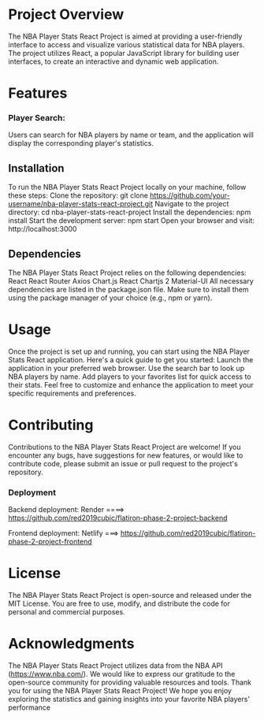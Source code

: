 # Project Overview
The NBA Player Stats React Project is aimed at providing a user-friendly interface to access and visualize various statistical data for NBA players. The project utilizes React, a popular JavaScript library for building user interfaces, to create an interactive and dynamic web application.

# Features
### Player Search:
 Users can search for NBA players by name or team, and the application will display the corresponding player's statistics.

## Installation

To run the NBA Player Stats React Project locally on your machine, follow these steps:
Clone the repository: git clone https://github.com/your-username/nba-player-stats-react-project.git
Navigate to the project directory: cd nba-player-stats-react-project
Install the dependencies: npm install
Start the development server: npm start
Open your browser and visit: http://localhost:3000

## Dependencies

The NBA Player Stats React Project relies on the following dependencies:
React
React Router
Axios
Chart.js
React Chartjs 2
Material-UI
All necessary dependencies are listed in the package.json file. Make sure to install them using the package manager of your choice (e.g., npm or yarn).

# Usage

Once the project is set up and running, you can start using the NBA Player Stats React application. Here's a quick guide to get you started:
Launch the application in your preferred web browser.
Use the search bar to look up NBA players by name.
Add players to your favorites list for quick access to their stats.
Feel free to customize and enhance the application to meet your specific requirements and preferences.

# Contributing

Contributions to the NBA Player Stats React Project are welcome! If you encounter any bugs, have suggestions for new features, or would like to contribute code, please submit an issue or pull request to the project's repository.

### Deployment

Backend deployment: 
Render ====>  https://github.com/red2019cubic/flatiron-phase-2-project-backend

Frontend deployment:
Netlify ===>  https://github.com/red2019cubic/flatiron-phase-2-project-frontend


# License

The NBA Player Stats React Project is open-source and released under the MIT License. You are free to use, modify, and distribute the code for personal and commercial purposes.

# Acknowledgments
The NBA Player Stats React Project utilizes data from the NBA API (https://www.nba.com/).
We would like to express our gratitude to the open-source community for providing valuable resources and tools.
Thank you for using the NBA Player Stats React Project! We hope you enjoy exploring the statistics and gaining insights into your favorite NBA players' performance